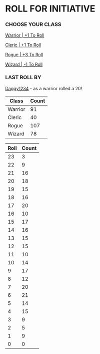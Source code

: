 # ROLL FOR INITIATIVE
### CHOOSE YOUR CLASS

[Warrior | +1 To Roll](https://github.com/benjaminsampica/benjaminsampica/issues/new?title=roll%7Cwarrior&body=Just+click+%27Submit+new+issue%27.)

[Cleric | +1 To Roll](https://github.com/benjaminsampica/benjaminsampica/issues/new?title=roll%7Ccleric&body=Just+click+%27Submit+new+issue%27.)

[Rogue | +3 To Roll](https://github.com/benjaminsampica/benjaminsampica/issues/new?title=roll%7Crogue&body=Just+click+%27Submit+new+issue%27.)

[Wizard | -1 To Roll](https://github.com/benjaminsampica/benjaminsampica/issues/new?title=roll%7Cwizard&body=Just+click+%27Submit+new+issue%27.)
### LAST ROLL BY
[Daggy1234](https://www.github.com/Daggy1234) - as a warrior rolled a 20!

|Class|Count|
|-|-|
|Warrior|91|
|Cleric|40|
|Rogue|107|
|Wizard|78|

|Roll|Count|
|-|-|
|23|3
|22|9
|21|16
|20|18
|19|15
|18|16
|17|20
|16|10
|15|17
|14|16
|13|15
|12|15
|11|10
|10|14
|9|17
|8|12
|7|20
|6|21
|5|14
|4|15
|3|9
|2|5
|1|9
|0|0
